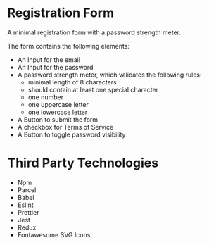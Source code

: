 # Registration Form
A minimal registration form with a password strength meter.

The form contains the following elements:
- An Input for the email
- An Input for the password
- A password strength meter, which validates the following rules:
	- minimal length of 8 characters
	- should contain at least one special character
	- one number
	- one uppercase letter
	- one lowercase letter
- A Button to submit the form
- A checkbox for Terms of Service
- A Button to toggle password visibility

# Third Party Technologies
- Npm
- Parcel
- Babel
- Eslint
- Prettier
- Jest
- Redux
- Fontawesome SVG Icons
